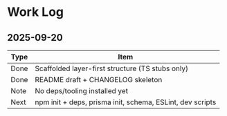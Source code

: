 # Work Log

## 2025-09-20

| Type | Item                                                      |
| ---- | --------------------------------------------------------- |
| Done | Scaffolded layer-first structure (TS stubs only)          |
| Done | README draft + CHANGELOG skeleton                         |
| Note | No deps/tooling installed yet                             |
| Next | npm init + deps, prisma init, schema, ESLint, dev scripts |
